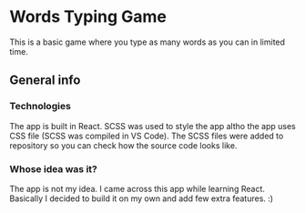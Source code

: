 # Words Typing Game

This is a basic game where you type as many words as you can in limited time.

## General info

### Technologies

The app is built in React. SCSS was used to style the app altho the app uses CSS file (SCSS was compiled in VS Code). The SCSS files were added to repository so you can check how the source code looks like.

### Whose idea was it?

The app is not my idea. I came across this app while learning React. Basically I decided to build it on my own and add few extra features. :) 

